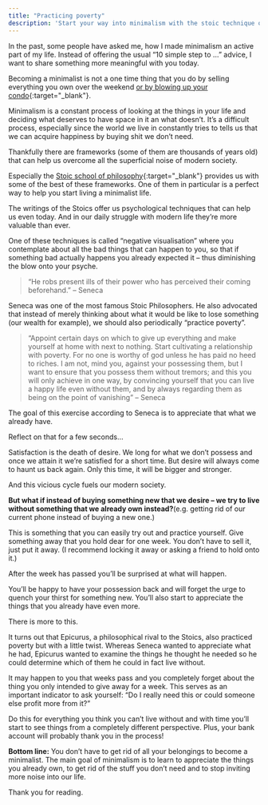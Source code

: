 ```yaml
---
title: "Practicing poverty"
description: 'Start your way into minimalism with the stoic technique of "practicing poverty"'
---
```


In the past, some people have asked me, how I made minimalism an active part of my life.
Instead of offering the usual “10 simple step to …” advice, I want to share something more meaningful with you today.

Becoming a minimalist is not a one time thing that you do by selling everything you own over the weekend [or by blowing up your condo](https://www.youtube.com/watch?v=C0xBX4xF3rs){:target="_blank"}.

Minimalism is a constant process of looking at the things in your life and deciding what deserves to have space in it an what doesn’t. It’s a difficult process, especially since the world we live in constantly tries to tells us that we can acquire happiness by buying shit we don’t need.

Thankfully there are frameworks (some of them are thousands of years old) that can help us overcome all the superficial noise of modern society.

Especially the [Stoic school of philosophy](https://en.wikipedia.org/wiki/Stoicism){:target="_blank"} provides us with some of the best of these frameworks. One of them in particular is a perfect way to help you start living a minimalist life.

The writings of the Stoics offer us psychological techniques that can help us even today. And in our daily struggle with modern life they’re more valuable than ever.

One of these techniques is called “negative visualisation” where you contemplate about all the bad things that can happen to you, so that if something bad actually happens you already expected it – thus diminishing the blow onto your psyche.

> “He robs present ills of their power who has perceived their coming beforehand.” – Seneca

Seneca was one of the most famous Stoic Philosophers. He also advocated that instead of merely thinking about what it would be like to lose something (our wealth for example), we should also periodically “practice poverty”.

> “Appoint certain days on which to give up everything and make yourself at home with next to nothing. Start cultivating a relationship with poverty. For no one is worthy of god unless he has paid no heed to riches. I am not, mind you, against your possessing them, but I want to ensure that you possess them without tremors; and this you will only achieve in one way, by convincing yourself that you can live a happy life even without them, and by always regarding them as being on the point of vanishing”   – Seneca

The goal of this exercise according to Seneca is to appreciate that what we already have.

Reflect on that for a few seconds…

Satisfaction is the death of desire. We long for what we don’t possess and once we attain it we’re satisfied for a short time.
But desire will always come to haunt us back again. Only this time, it will be bigger and stronger.

And this vicious cycle fuels our modern society.

**But what if instead of buying something new that we desire – we  try to live without something that we already own instead?**(e.g. getting rid of our current phone instead of buying a new one.)

This is something that you can easily try out and practice yourself. Give something away that you hold dear for one week. You don’t have to sell it, just put it away. (I recommend locking it away or asking a friend to hold onto it.)

After the week has passed you’ll be surprised at what will happen.

You’ll be happy to have your possession back and will forget the urge to quench your thirst for something new.
You’ll also start to appreciate the things that you already have even more.

There is more to this.

It turns out that Epicurus, a philosophical rival to the Stoics, also practiced poverty but with a little twist. Whereas Seneca wanted to appreciate what he had, Epicurus wanted to examine the things he thought he needed so he could determine which of them he could in fact live without.

It may happen to you that weeks pass and you completely forget about the thing you only intended to give away for a week. This serves as an important indicator to ask yourself: “Do I really need this or could someone else profit more from it?”

Do this for everything you think you can’t live without and with time you’ll start to see things from a completely different perspective. Plus, your bank account will probably thank you in the process!

**Bottom line:**
You don’t have to get rid of all your belongings to become a minimalist. The main goal of minimalism is to learn to appreciate the things you already own, to get rid of the stuff you don’t need and to stop inviting more noise into our life.

Thank you for reading.



